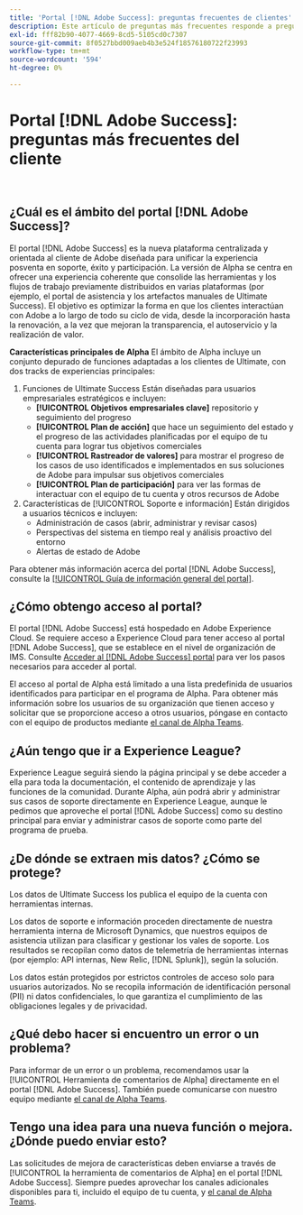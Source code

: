 ```yaml
---
title: 'Portal [!DNL Adobe Success]: preguntas frecuentes de clientes'
description: Este artículo de preguntas más frecuentes responde a preguntas frecuentes sobre el portal  [!DNL Adobe Success] Portal.
exl-id: fff82b90-4077-4669-8cd5-5105cd0c7307
source-git-commit: 8f0527bbd009aeb4b3e524f18576180722f23993
workflow-type: tm+mt
source-wordcount: '594'
ht-degree: 0%

---
```


# Portal [!DNL Adobe Success]: preguntas más frecuentes del cliente

 

## ¿Cuál es el ámbito del portal [!DNL Adobe Success]?

El portal [!DNL Adobe Success] es la nueva plataforma centralizada y orientada al cliente de Adobe diseñada para unificar la experiencia posventa en soporte, éxito y participación. La versión de Alpha se centra en ofrecer una experiencia coherente que consolide las herramientas y los flujos de trabajo previamente distribuidos en varias plataformas (por ejemplo, el portal de asistencia y los artefactos manuales de Ultimate Success). El objetivo es optimizar la forma en que los clientes interactúan con Adobe a lo largo de todo su ciclo de vida, desde la incorporación hasta la renovación, a la vez que mejoran la transparencia, el autoservicio y la realización de valor.

**Características principales de Alpha**
El ámbito de Alpha incluye un conjunto depurado de funciones adaptadas a los clientes de Ultimate, con dos tracks de experiencias principales:
1. Funciones de Ultimate Success
Están diseñadas para usuarios empresariales estratégicos e incluyen:
   * **[!UICONTROL Objetivos empresariales clave]** repositorio y seguimiento del progreso
   * **[!UICONTROL Plan de acción]** que hace un seguimiento del estado y el progreso de las actividades planificadas por el equipo de tu cuenta para lograr tus objetivos comerciales
   * **[!UICONTROL Rastreador de valores]** para mostrar el progreso de los casos de uso identificados e implementados en sus soluciones de Adobe para impulsar sus objetivos comerciales
   * **[!UICONTROL Plan de participación]** para ver las formas de interactuar con el equipo de tu cuenta y otros recursos de Adobe
1. Características de [!UICONTROL Soporte e información]
Están dirigidos a usuarios técnicos e incluyen:
   * Administración de casos (abrir, administrar y revisar casos)
   * Perspectivas del sistema en tiempo real y análisis proactivo del entorno
   * Alertas de estado de Adobe

Para obtener más información acerca del portal [!DNL Adobe Success], consulte la [[!UICONTROL Guía de información general del portal]](/help/adobe-success-portal/adobe-success-portal-introduction.md).

## ¿Cómo obtengo acceso al portal?

El portal [!DNL Adobe Success] está hospedado en Adobe Experience Cloud. Se requiere acceso a Experience Cloud para tener acceso al portal [!DNL Adobe Success], que se establece en el nivel de organización de IMS. Consulte [Acceder al [!DNL Adobe Success] portal](/help/adobe-success-portal/access-to-the-adobe-success-portal.md) para ver los pasos necesarios para acceder al portal.

El acceso al portal de Alpha está limitado a una lista predefinida de usuarios identificados para participar en el programa de Alpha. Para obtener más información sobre los usuarios de su organización que tienen acceso y solicitar que se proporcione acceso a otros usuarios, póngase en contacto con el equipo de productos mediante [el canal de Alpha Teams](https://teams.microsoft.com/l/channel/19:h-GcuAZs9uF05rervqTdx2U27ohYINuRUIfbMte9B-U1@thread.tacv2/General?groupId=02b87789-3475-47e4-94c1-0981f63ae89f&tenantId=fa7b1b5a-7b34-4387-94ae-d2c178decee1).

## ¿Aún tengo que ir a Experience League?

Experience League seguirá siendo la página principal y se debe acceder a ella para toda la documentación, el contenido de aprendizaje y las funciones de la comunidad. Durante Alpha, aún podrá abrir y administrar sus casos de soporte directamente en Experience League, aunque le pedimos que aproveche el portal [!DNL Adobe Success] como su destino principal para enviar y administrar casos de soporte como parte del programa de prueba.

## ¿De dónde se extraen mis datos? ¿Cómo se protege?

Los datos de Ultimate Success los publica el equipo de la cuenta con herramientas internas.

Los datos de soporte e información proceden directamente de nuestra herramienta interna de Microsoft Dynamics, que nuestros equipos de asistencia utilizan para clasificar y gestionar los vales de soporte. Los resultados se recopilan como datos de telemetría de herramientas internas (por ejemplo: API internas, New Relic, [!DNL Splunk]), según la solución.

Los datos están protegidos por estrictos controles de acceso solo para usuarios autorizados. No se recopila información de identificación personal (PII) ni datos confidenciales, lo que garantiza el cumplimiento de las obligaciones legales y de privacidad.

## ¿Qué debo hacer si encuentro un error o un problema?

Para informar de un error o un problema, recomendamos usar la [!UICONTROL Herramienta de comentarios de Alpha] directamente en el portal [!DNL Adobe Success]. También puede comunicarse con nuestro equipo mediante [el canal de Alpha Teams](https://teams.microsoft.com/l/channel/19:h-GcuAZs9uF05rervqTdx2U27ohYINuRUIfbMte9B-U1@thread.tacv2/General?groupId=02b87789-3475-47e4-94c1-0981f63ae89f&tenantId=fa7b1b5a-7b34-4387-94ae-d2c178decee1).

## Tengo una idea para una nueva función o mejora. ¿Dónde puedo enviar esto?

Las solicitudes de mejora de características deben enviarse a través de [!UICONTROL la herramienta de comentarios de Alpha] en el portal [!DNL Adobe Success]. Siempre puedes aprovechar los canales adicionales disponibles para ti, incluido el equipo de tu cuenta, y [el canal de Alpha Teams](https://teams.microsoft.com/l/channel/19:h-GcuAZs9uF05rervqTdx2U27ohYINuRUIfbMte9B-U1@thread.tacv2/General?groupId=02b87789-3475-47e4-94c1-0981f63ae89f&tenantId=fa7b1b5a-7b34-4387-94ae-d2c178decee1).

